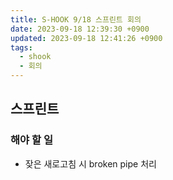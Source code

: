 ```yaml
---
title: S-HOOK 9/18 스프린트 회의
date: 2023-09-18 12:39:30 +0900
updated: 2023-09-18 12:41:26 +0900
tags:
  - shook
  - 회의
---
```


## 스프린트

### 해야 할 일

- 잦은 새로고침 시 broken pipe 처리